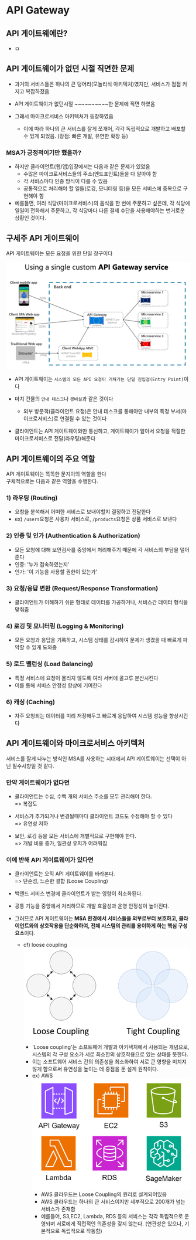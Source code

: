 # API Gateway

## API 게이트웨에란?

- ㅁ

## API 게이트웨이가 없던 시절 직면한 문제

- 과거의 서비스들은 하나의 큰 덩어리(모놀리식 아키텍처)였지만, 서비스가 점점 커지고 복잡하졌음

- API 게이트웨이가 없던시절 ~~~~~~~~~~한 문제에 직면 하였음

- 그래서 마이크로서비스 아키텍처가 등장하였음
  - 이에 따라 하나의 큰 서비스를 잘게 쪼개어, 각각 독립적으로 개발하고 배포할 수 있게 되었음.
    (장점: 빠른 개발, 유연한 확장 등)

### MSA가 긍정적이기만 했을까?

- 하지만 클라이언트(웹/앱)입장에서는 다음과 같은 문제가 있었음
  - 수많은 마이크로서비스들의 주소(엔드포인트)들을 다 알아야 함
  - 각 서비스마다 인증 방식이 다를 수 있음
  - 공통적으로 처리해야 할 일들(로깅, 모니터링 등)을 모든 서비스에 중복으로 구현해야 함
- 예를들면, 여러 식당(마이크로서비스)의 음식을 한 번에 주문하고 싶은데, 각 식당에 일일이 전화해서 주문하고, 각 식당마다 다른 결제 수단을 사용해야하는 번거로운 상황인 것이다.

## 구세주 API 게이트웨이

API 게이트웨이는 모든 요청을 위한 단일 창구이다

![Microsoft 공식 홈페이지 내 API Gateway 자료](image.png)

- API 게이트웨이는 `시스템의 모든 API 요청이 거쳐가는 단일 진입점(Entry Point)`이다

- 마치 건물의 `안내 데스크`나 `경비실`과 같은 것이다

  - 외부 방문객(클라이언트 요청)은 안내 데스크를 통해야만 내부의 특정 부서(마이크로서비스)로 연결될 수 있는 것이다

- 클라이언트는 API 게이트웨이와만 통신하고, 게이트웨이가 알아서 요청을 적절한 마이크로서비스로 전달(라우팅)해준다

## API 게이트웨이의 주요 역할

API 게이트웨이는 똑똑한 문지이의 역할을 한다
<br/>구체적으로는 다음과 같은 역할을 수행한다.

### 1) 라우팅 (Routing)

- 요청을 분석해서 어떠한 서비스로 보내야할지 결정하고 전달한다
- ex) `/users`요청은 사용자 서비스로, `/products`요청은 상품 서비스로 보낸다

### 2) 인증 및 인가 (Authentication & Authorization)

- 모든 요청에 대해 보안검사를 중앙에서 처리해주기 때문에 각 서비스의 부담을 덜어준다
- 인증: '누가 접속하였는지'
- 인가: '이 기능을 사용할 권한이 있는가'

### 3) 요청/응답 변환 (Request/Response Transformation)

- 클라이언트가 이해하기 쉬운 형태로 데이터를 가공하거나, 서비스간 데이터 형식을 맞춰줌

### 4) 로깅 및 모니터링 (Logging & Monitoring)

- 모든 요청과 응답을 기록하고, 시스템 상태를 감시하여 문제가 생겼을 때 빠르게 파악할 수 있게 도와줌

### 5) 로드 밸런싱 (Load Balancing)

- 특정 서비스에 요청이 몰리지 않도록 여러 서버에 골고루 분산시킨다
- 이를 통해 서비스 안정성 향상에 기여한다

### 6) 캐싱 (Caching)

- 자주 요청되는 데이터를 미리 저장해두고 빠르게 응답하여 시스템 성능을 향상시킨다

## API 게이트웨이와 마이크로서비스 아키텍처

서비스를 잘게 나누는 방식인 MSA를 사용하는 시대에서 API 게이트웨이는 선택이 아닌 필수사항일 것 같다.

### 만약 게이트웨이가 없다면

- 클라이언트는 수십, 수백 개의 서비스 주소를 모두 관리해야 한다. <br/>=> 복잡도

- 서비스가 추가되거나 변경될때마다 클라이언트 코드도 수정해야 할 수 있다<br/>=> 유연성 저하

- 보안, 로깅 등을 모든 서비스에 개별적으로 구현해야 한다. <br/>
  => 개발 비용 증가, 일관성 유지가 어려워짐

### 이에 반해 API 게이트웨이가 있다면

- 클라이언트는 오직 API 게이트웨이를 바라본다.<br/>
  => 단순성, 느슨한 결합 (Loose Coupling)

- 백엔드 서비스 변경에 클라이언트가 받는 영향이 최소화된다.

- 공통 기능을 중앙에서 처리하므로 개발 효율성과 운영 안정성이 높아진다.

- 그러므로 API 게이트웨이는 **MSA 환경에서 서비스들을 외부로부터 보호하고, 클라이언트와의 상호작용을 단순화하여, 전체 시스템의 관리를 용이하게 하는 핵심 구성 요소**이다.

  - cf) loose coupling
    ![alt text](image-1.png)
    - 'Loose coupling'는 소프트웨어 개발과 아키텍처에서 사용되는 개념으로, 시스템의 각 구성 요소가 서로 최소한의 상호작용으로 있는 상태를 뜻한다.
    - 이는 소프트웨어 서비스 간의 의존성을 최소화하여 서로 큰 영향을 미치지 않게 함으로써 유연성을 높이는 데 중점을 둔 설계 원칙이다.
    - ex) AWS
      ![alt text](image-2.png)
      - AWS 클라우드는 Loose Coupling의 원리로 설계되어있음
      - AWS 클라우드는 하나의 큰 서비스이지만 세부적으로 200개가 넘는 서비스가 존재함
      - 예를들어, S3,EC2, Lambda, RDS 등의 서븨스는 각각 독립적으로 운영되며 서로에게 직접적인 의존성을 갖지 않는다. (연관성은 있으나, 기본적으로 독립적으로 작동함)
